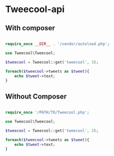 Tweecool-api
============

## With composer

```php

require_once __DIR__ . '/vendor/autoload.php';

use Tweecool\Tweecool;

$tweecool = Tweecool::get('tweecool', 3);

foreach($tweecool->tweets as $tweet){
    echo $tweet->text; 
}

```

## Without Composer

```php

require_once '/PATH/TO/Tweecool.php';

use Tweecool\Tweecool;

$tweecool = Tweecool::get('tweecool', 3);

foreach($tweecool->tweets as $tweet){
    echo $tweet->text;
}

```